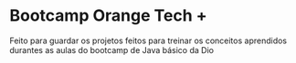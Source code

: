 # Bootcamp Orange Tech +

Feito para guardar os projetos feitos para treinar os conceitos aprendidos durantes as aulas do bootcamp de Java básico da Dio
